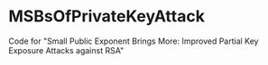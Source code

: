 # MSBsOfPrivateKeyAttack
Code for "Small Public Exponent Brings More: Improved Partial Key Exposure Attacks against RSA"

